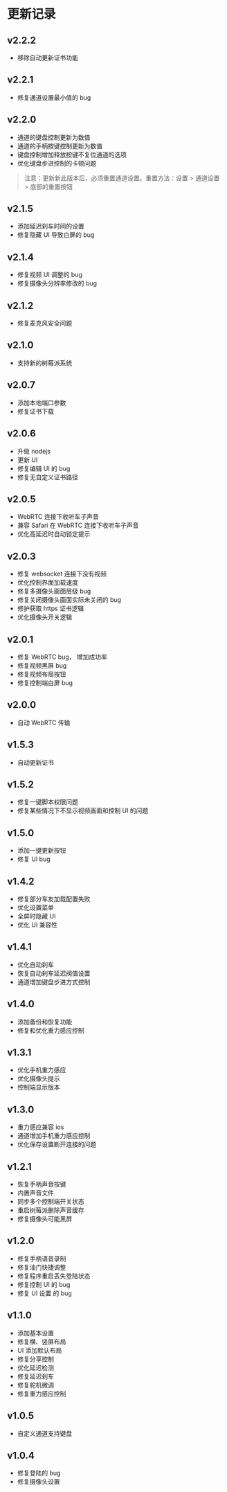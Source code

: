 # 更新记录

## v2.2.2

- 移除自动更新证书功能

## v2.2.1

- 修复通道设置最小值的 bug

## v2.2.0

- 通道的键盘控制更新为数值
- 通道的手柄按键控制更新为数值
- 键盘控制增加释放按键不复位通道的选项
- 优化键盘步进控制的卡顿问题

> 注意：更新新此版本后，必须重置通道设置。重置方法：设置 > 通道设置 > 底部的重置按钮

## v2.1.5

- 添加延迟刹车时间的设置
- 修复隐藏 UI 导致白屏的 bug

## v2.1.4

- 修复视频 UI 调整的 bug
- 修复摄像头分辨率修改的 bug

## v2.1.2

- 修复麦克风安全问题

## v2.1.0

- 支持新的树莓派系统

## v2.0.7

- 添加本地端口参数
- 修复证书下载

## v2.0.6

- 升级 nodejs
- 更新 UI
- 修复编辑 UI 的 bug
- 修复无自定义证书路径

## v2.0.5

- WebRTC 连接下收听车子声音
- 兼容 Safari 在 WebRTC 连接下收听车子声音
- 优化高延迟时自动锁定提示

## v2.0.3

- 修复 websocket 连接下没有视频
- 优化控制界面加载速度
- 修复多摄像头画面层级 bug
- 修复关闭摄像头画面实际未关闭的 bug
- 修护获取 https 证书逻辑
- 优化摄像头开关逻辑

## v2.0.1

- 修复 WebRTC bug， 增加成功率
- 修复视频黑屏 bug
- 修复视频布局按钮
- 修复控制端白屏 bug

## v2.0.0

- 自动 WebRTC 传输

## v1.5.3

- 自动更新证书

## v1.5.2

- 修复一键脚本权限问题
- 修复某些情况下不显示视频画面和控制 UI 的问题

## v1.5.0

- 添加一键更新按钮
- 修复 UI bug

## v1.4.2

- 修复部分车友加载配置失败
- 优化设置菜单
- 全屏时隐藏 UI
- 优化 UI 兼容性

## v1.4.1

- 优化自动刹车
- 恢复自动刹车延迟阀值设置
- 通道增加键盘步进方式控制

## v1.4.0

- 添加备份和恢复功能
- 修复和优化重力感应控制

## v1.3.1

- 优化手机重力感应
- 优化摄像头提示
- 控制端显示版本

## v1.3.0

- 重力感应兼容 ios
- 通道增加手机重力感应控制
- 优化保存设置断开连接的问题

## v1.2.1

- 恢复手柄声音按键
- 内置声音文件
- 同步多个控制端开关状态
- 重启树莓派删除声音缓存
- 修复摄像头可能黑屏

## v1.2.0

- 修复手柄语音录制
- 修复油门快捷调整
- 修复程序重启丢失登陆状态
- 修复控制 UI 的 bug
- 修复 UI 设置 的 bug

## v1.1.0

- 添加基本设置
- 修复横、竖屏布局
- UI 添加默认布局
- 修复分享控制
- 优化延迟检测
- 修复延迟刹车
- 修复舵机微调
- 修复重力感应控制

## v1.0.5

- 自定义通道支持键盘

## v1.0.4

- 修复登陆的 bug
- 修复摄像头设置
